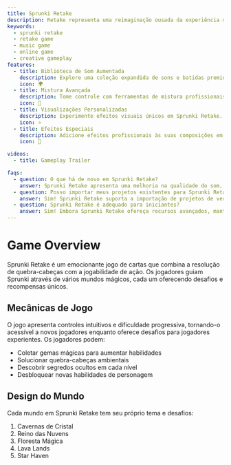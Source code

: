 ```yaml
---
title: Sprunki Retake
description: Retake representa uma reimaginação ousada da experiência musical clássica. É onde a criatividade se encontra com a inovação, permitindo que os jogadores criem paisagens sonoras únicas com um conjunto de ferramentas e recursos aprimorados.
keywords:
  - sprunki retake
  - retake game
  - music game
  - online game
  - creative gameplay
features:
  - title: Biblioteca de Som Aumentada
    description: Explore uma coleção expandida de sons e batidas premium em Sprunki Retake.
    icon: 🌍
  - title: Mistura Avançada
    description: Tome controle com ferramentas de mistura profissionais em Sprunki Retake.
    icon: 🧩
  - title: Visualizações Personalizadas
    description: Experimente efeitos visuais únicos em Sprunki Retake.
    icon: ⭐
  - title: Efeitos Especiais
    description: Adicione efeitos profissionais às suas composições em Sprunki Retake.
    icon: 💫

videos:
  - title: Gameplay Trailer

faqs:
  - question: O que há de novo em Sprunki Retake?
    answer: Sprunki Retake apresenta uma melhoria na qualidade do som, novas ferramentas de mistura e efeitos visuais melhorados para uma experiência musical aprimorada.
  - question: Posso importar meus projetos existentes para Sprunki Retake?
    answer: Sim! Sprunki Retake suporta a importação de projetos de versões anteriores, enquanto oferece novas opções de aprimoramento.
  - question: Sprunki Retake é adequado para iniciantes?
    answer: Sim! Embora Sprunki Retake ofereça recursos avançados, mantém uma interface intuitiva perfeita para todos os níveis de habilidade.
---
```


# Game Overview

Sprunki Retake é um emocionante jogo de cartas que combina a resolução de quebra-cabeças com a jogabilidade de ação. Os jogadores guiam Sprunki através de vários mundos mágicos, cada um oferecendo desafios e recompensas únicos.

## Mecânicas de Jogo

O jogo apresenta controles intuitivos e dificuldade progressiva, tornando-o acessível a novos jogadores enquanto oferece desafios para jogadores experientes. Os jogadores podem:

- Coletar gemas mágicas para aumentar habilidades
- Solucionar quebra-cabeças ambientais
- Descobrir segredos ocultos em cada nível
- Desbloquear novas habilidades de personagem

## Design do Mundo

Cada mundo em Sprunki Retake tem seu próprio tema e desafios:

1. Cavernas de Cristal
2. Reino das Nuvens
3. Floresta Mágica
4. Lava Lands
5. Star Haven
